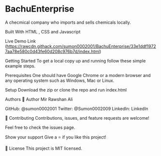 # BachuEnterprise
A checmical company who imports and sells chemicals locally.

Built With
HTML , CSS and Javascript



Live Demo Link (https://rawcdn.githack.com/sumon0002001/BachuEnterprise/33e1ddf19727aa78e580c0d43fe60d208c976b7d/index.html)

Getting Started
To get a local copy up and running follow these simple example steps.

Prerequisites
One should have Google Chrome or a modern browser and any operating system such as Windows, Mac or Linux.

Setup
Download the zip or clone the repo and run index.html

Authors
👤 Author Mir Rawshan Ali

GitHub: @sumon0002001
Twitter: @Sumon0002009
LinkedIn: LinkedIn



🤝 Contributing
Contributions, issues, and feature requests are welcome!

Feel free to check the issues page.

Show your support
Give a ⭐️ if you like this project!

📝 License
This project is MIT licensed.
